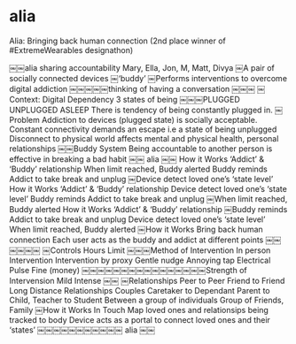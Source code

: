 alia
====

Alia: Bringing back human connection (2nd place winner of #ExtremeWearables designathon)


￼￼alia sharing accountability
Mary, Ella, Jon, M, Matt, Divya
￼A pair of socially connected devices
￼‘buddy’
￼Performs interventions to overcome digital addiction
￼￼￼￼￼thinking of having a conversation
￼￼￼
￼Context: Digital Dependency
3 states of being
￼￼￼PLUGGED
UNPLUGGED
ASLEEP
There is tendency of being constantly plugged in.
￼Problem
Addiction to devices (plugged state) is socially acceptable.
Constant connectivity demands an escape i.e a state of being unplugged
Disconnect to physical world affects mental and physical health, personal relationships
￼￼Buddy System
Being accountable to another person is effective in breaking a bad habit
￼￼
alia
￼￼
How it Works
‘Addict’ & ‘Buddy’ relationship
When limit reached, Buddy alerted
Buddy reminds Addict to take break and unplug
￼Device detect loved one’s ‘state level’
How it Works
‘Addict’ & ‘Buddy’ relationship
Device detect loved one’s ‘state level’
Buddy reminds Addict to take break and unplug
￼When limit reached, Buddy alerted
How it Works
‘Addict’ & ‘Buddy’ relationship
￼Buddy reminds Addict to take break and unplug
Device detect loved one’s ‘state level’
When limit reached, Buddy alerted
￼How it Works
Bring back human connection
Each user acts as the buddy and addict at different points
￼￼￼￼￼￼
￼Controls
Hours Limit
￼￼￼Method of Intervention
In person Intervention Intervention by proxy Gentle nudge Annoying tap Electrical Pulse
Fine (money)
￼￼￼￼￼￼￼￼￼￼￼￼￼￼￼￼Strength of Intervension
Mild Intense
￼￼
￼Relationships
Peer to Peer
Friend to Friend
Long Distance Relationships
Couples
Caretaker to Dependant
Parent to Child, Teacher to Student
Between a group of individuals
Group of Friends, Family
￼How it Works
In Touch
Map loved ones and relationsips being tracked to body
Device acts as a portal to connect loved ones and their ‘states’
￼￼￼￼￼￼￼￼￼￼￼
alia
￼￼
